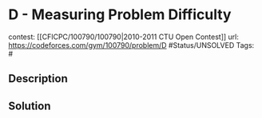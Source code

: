 # D - Measuring Problem Difficulty

contest: [[CFICPC/100790/100790|2010-2011 CTU Open Contest]]
url: https://codeforces.com/gym/100790/problem/D
#Status/UNSOLVED
Tags: #

## Description

## Solution

